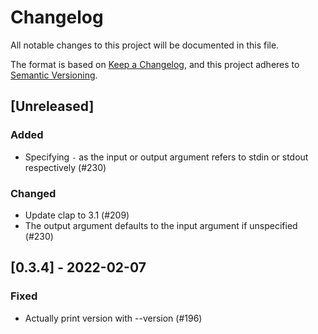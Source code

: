 # Changelog
All notable changes to this project will be documented in this file.

The format is based on [Keep a Changelog](https://keepachangelog.com/en/1.0.0/),
and this project adheres to [Semantic Versioning](https://semver.org/spec/v2.0.0.html).

## [Unreleased]
### Added
- Specifying `-` as the input or output argument refers to stdin or stdout respectively (#230)

### Changed
- Update clap to 3.1 (#209)
- The output argument defaults to the input argument if unspecified (#230)

## [0.3.4] - 2022-02-07
### Fixed
- Actually print version with --version (#196)
